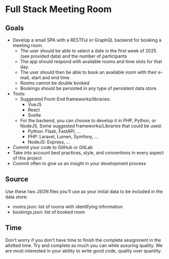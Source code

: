 # Full Stack Meeting Room

## Goals

- Develop a small SPA with a RESTFul or GraphQL backend for booking a meeting room.
  - The user should be able to select a date in the first week of 2025 (see provided data) and the number of participants
  - The app should respond with available rooms and time slots for that day.
  - The user should then be able to book an available room with their e-mail, start and end time
  - Rooms cannot be double booked
  - Bookings should be persisted in any type of persistent data store.
- Tools:
  - Suggested Front-End frameworks/libraries:
    - VueJS
    - React
    - Svelte
  - For the backend, you can choose to develop it in PHP, Python, or NodeJS, Some suggested frameworks/Libraries that could be used:
    - Python: Flask, FastAPI, ...
    - PHP: Laravel, Lumen, Symfony, ...
    - NodeJS: Express, ...
- Commit your code to GitHub or GitLab
- Take into account best practices, style, and conventions in every aspect of this project
- Commit often to give us an insight in your development process

## Source

Use these two JSON files you'll use as your initial data to be included in the data store:

- rooms.json: list of rooms with identifying information
- bookings.json: list of booked room

## Time

Don't worry if you don't have time to finish the complete assignment in the allotted time. Try and complete as much you can while assuring quality. We are most interested in your ability to write good code, quality over quantity.
